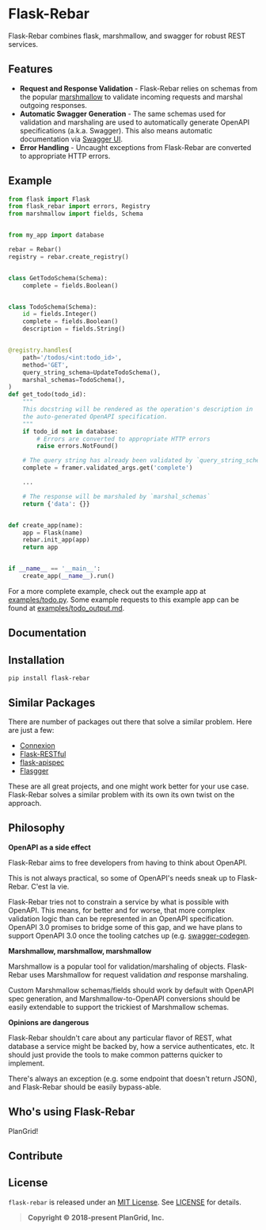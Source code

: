 Flask-Rebar
===========

Flask-Rebar combines flask, marshmallow, and swagger for robust REST services.


Features
--------

- **Request and Response Validation** - Flask-Rebar relies on schemas from the popular [marshmallow](https://marshmallow.readthedocs.io/en/latest/) to validate incoming requests and marshal outgoing responses.
- **Automatic Swagger Generation** - The same schemas used for validation and marshaling are used to automatically generate OpenAPI specifications (a.k.a. Swagger). This also means automatic documentation via [Swagger UI](https://swagger.io/swagger-ui/).
- **Error Handling** - Uncaught exceptions from Flask-Rebar are converted to appropriate HTTP errors.


Example
-------

```python
from flask import Flask
from flask_rebar import errors, Registry
from marshmallow import fields, Schema


from my_app import database

rebar = Rebar()
registry = rebar.create_registry()


class GetTodoSchema(Schema):
    complete = fields.Boolean()


class TodoSchema(Schema):
    id = fields.Integer()
    complete = fields.Boolean()
    description = fields.String()


@registry.handles(
    path='/todos/<int:todo_id>',
    method='GET',
    query_string_schema=UpdateTodoSchema(),
    marshal_schemas=TodoSchema(),
)
def get_todo(todo_id):
    """
    This docstring will be rendered as the operation's description in
    the auto-generated OpenAPI specification.
    """
    if todo_id not in database:
        # Errors are converted to appropriate HTTP errors
        raise errors.NotFound()

    # The query string has already been validated by `query_string_schema`
    complete = framer.validated_args.get('complete')

    ...

    # The response will be marshaled by `marshal_schemas`
    return {'data': {}}


def create_app(name):
    app = Flask(name)
    rebar.init_app(app)
    return app


if __name__ == '__main__':
    create_app(__name__).run()
```

For a more complete example, check out the example app at [examples/todo.py](examples/todo.py). Some example requests to this example app can be found at [examples/todo_output.md](examples/todo_output.md).


Documentation
-------------


Installation
------------

```
pip install flask-rebar
```


Similar Packages
----------------

There are number of packages out there that solve a similar problem. Here are just a few:

- [Connexion](https://github.com/zalando/connexion)
- [Flask-RESTful](https://github.com/flask-restful/flask-restful)
- [flask-apispec](https://github.com/jmcarp/flask-apispec)
- [Flasgger](https://github.com/rochacbruno/flasgger)

These are all great projects, and one might work better for your use case. Flask-Rebar solves a similar problem with its own its own twist on the approach.


Philosophy
----------

**OpenAPI as a side effect**

Flask-Rebar aims to free developers from having to think about OpenAPI.

This is not always practical, so some of OpenAPI's needs sneak up to Flask-Rebar. C'est la vie.

Flask-Rebar tries not to constrain a service by what is possible with OpenAPI. This means, for better and for worse, that more complex validation logic than can be represented in an OpenAPI specification.
OpenAPI 3.0 promises to bridge some of this gap, and we have plans to support OpenAPI 3.0 once the tooling catches up (e.g. [swagger-codegen](https://github.com/swagger-api/swagger-codegen).

**Marshmallow, marshmallow, marshmallow**

Marshmallow is a popular tool for validation/marshaling of objects. Flask-Rebar uses Marshmallow for request validation _and_ response marshaling.

Custom Marshmallow schemas/fields should work by default with OpenAPI spec generation, and Marshmallow-to-OpenAPI conversions should be easily extendable to support the trickiest of Marshmallow schemas.

**Opinions are dangerous**

Flask-Rebar shouldn't care about any particular flavor of REST, what database a service might be backed by, how a service authenticates, etc. It should just provide the tools to make common patterns quicker to implement.

There's always an exception (e.g. some endpoint that doesn't return JSON), and Flask-Rebar should be easily bypass-able.


Who's using Flask-Rebar
-----------------------

PlanGrid!


Contribute
----------


License
-------

`flask-rebar` is released under an [MIT License](https://opensource.org/licenses/MIT). See [LICENSE](LICENSE) for details.

> **Copyright &copy; 2018-present PlanGrid, Inc.**
